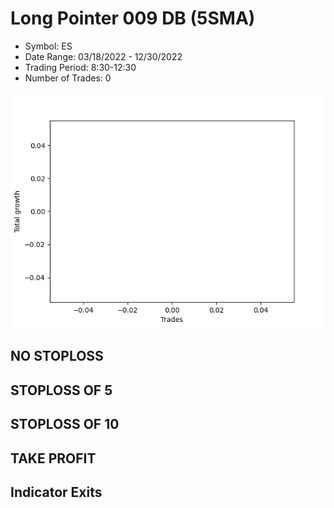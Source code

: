 # Long Pointer 009 DB (5SMA)
- Symbol: ES
- Date Range: 03/18/2022 - 12/30/2022
- Trading Period: 8:30-12:30
- Number of Trades: 0

![Plot](LongPointer009DBES(5SMA).png)
## NO STOPLOSS














## STOPLOSS OF 5














## STOPLOSS OF 10














## TAKE PROFIT











## Indicator Exits

